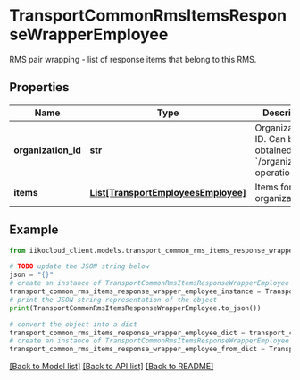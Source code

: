 # TransportCommonRmsItemsResponseWrapperEmployee

RMS pair wrapping - list of response items that belong to this RMS.

## Properties

Name | Type | Description | Notes
------------ | ------------- | ------------- | -------------
**organization_id** | **str** | Organization ID.                Can be obtained by &#x60;/organizations&#x60; operation. | 
**items** | [**List[TransportEmployeesEmployee]**](TransportEmployeesEmployee.md) | Items for organization. | 

## Example

```python
from iikocloud_client.models.transport_common_rms_items_response_wrapper_employee import TransportCommonRmsItemsResponseWrapperEmployee

# TODO update the JSON string below
json = "{}"
# create an instance of TransportCommonRmsItemsResponseWrapperEmployee from a JSON string
transport_common_rms_items_response_wrapper_employee_instance = TransportCommonRmsItemsResponseWrapperEmployee.from_json(json)
# print the JSON string representation of the object
print(TransportCommonRmsItemsResponseWrapperEmployee.to_json())

# convert the object into a dict
transport_common_rms_items_response_wrapper_employee_dict = transport_common_rms_items_response_wrapper_employee_instance.to_dict()
# create an instance of TransportCommonRmsItemsResponseWrapperEmployee from a dict
transport_common_rms_items_response_wrapper_employee_from_dict = TransportCommonRmsItemsResponseWrapperEmployee.from_dict(transport_common_rms_items_response_wrapper_employee_dict)
```
[[Back to Model list]](../README.md#documentation-for-models) [[Back to API list]](../README.md#documentation-for-api-endpoints) [[Back to README]](../README.md)


